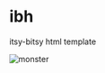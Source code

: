 # ibh
itsy-bitsy html template

![monster](https://user-images.githubusercontent.com/5373500/209004813-5e598cda-ef08-4fba-b82c-552d226c3566.png)


